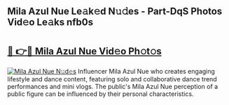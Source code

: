 ## Mila Azul Nue Le𝚊k𝚎d N𝚞𝚍es - Part-DqS Photos Vid𝚎o Le𝚊ks nfb0s

# <h2><a href="http://fb35g7a.evod.top/?m=Mila+Azul+Nue">🔗 👉🔴 Mila Azul Nue Vid𝚎o Ph𝚘t𝚘s</a></h2>

[![Mila Azul Nue N𝚞d𝚎s](https://i.imgur.com/8V9OHl7.gif)](http://fb35g7a.evod.top/?m=Mila+Azul+Nue)
Influencer Mila Azul Nue who creates engaging lifestyle and dance content, featuring solo and collaborative dance trend performances and mini vlogs. The public's Mila Azul Nue perception of a public figure can be influenced by their personal characteristics. 
